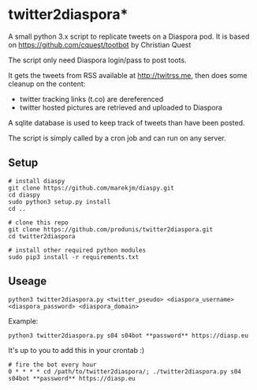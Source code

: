 # twitter2diaspora*

A small python 3.x script to replicate tweets on a Diaspora pod. 
It is based on https://github.com/cquest/tootbot by Christian Quest

The script only need Diaspora login/pass to post toots.

It gets the tweets from RSS available at http://twitrss.me, then does some cleanup on the content:
- twitter tracking links (t.co) are dereferenced
- twitter hosted pictures are retrieved and uploaded to Diaspora

A sqlite database is used to keep track of tweets than have been posted.


The script is simply called by a cron job and can run on any server.

## Setup

```
# install diaspy
git clone https://github.com/marekjm/diaspy.git
cd diaspy
sudo python3 setup.py install
cd ..

# clone this repo
git clone https://github.com/produnis/twitter2diaspora.git
cd twitter2diaspora

# install other required python modules
sudo pip3 install -r requirements.txt
```

## Useage

`python3 twitter2diaspora.py <twitter_pseudo> <diaspora_username> <diaspora_password> <diaspora_domain>`

Example:

`python3 twitter2diaspora.py s04 s04bot **password** https://diasp.eu`

It's up to you to add this in your crontab :)
```
# fire the bot every hour
0 * * * * cd /path/to/twitter2diaspora/; ./twitter2diaspora.py s04 s04bot **password** https://diasp.eu
```
